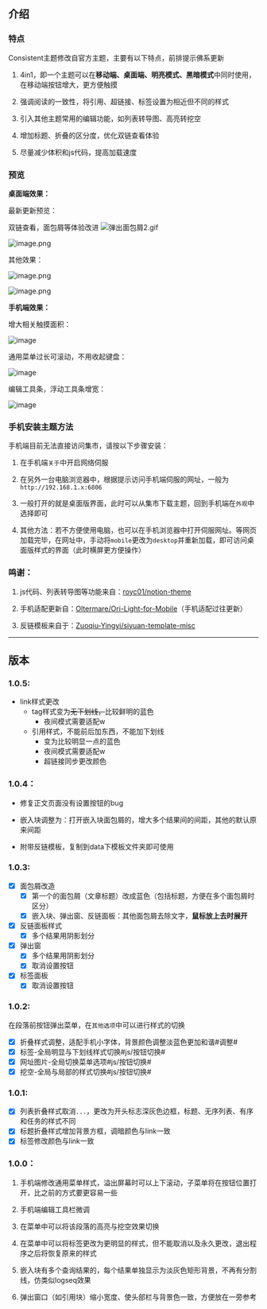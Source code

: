 ## 介绍
### 特点

Consistent主题修改自官方主题，主要有以下特点，前排提示佛系更新

1. 4in1，即一个主题可以在**移动端、桌面端、明亮模式、黑暗模式**中同时使用，在移动端按钮增大，更方便触摸

2. 强调阅读的一致性，将引用、超链接、标签设置为相近但不同的样式

3. 引入其他主题常用的编辑功能，如列表转导图、高亮转挖空

4. 增加标题、折叠的区分度，优化双链查看体验

5. 尽量减少体积和js代码，提高加载速度

### 预览

**桌面端效果：**

最新更新预览：

双链查看，面包屑等体验改进
![弹出面包屑2.gif](https://s2.loli.net/2022/11/04/Hfpg46uqvwXkItV.gif)

![image.png](https://s2.loli.net/2022/11/04/Es78VXtQWuH4MlJ.png)

其他效果：

![image.png](https://s2.loli.net/2022/11/02/UFECJioyNgSMnO7.png)

![image.png](https://s2.loli.net/2022/11/02/DymkaMZN2YtgBsv.png)



**手机端效果：**

增大相关触摸面积：

![image](https://user-images.githubusercontent.com/64324088/198844829-deb7def5-f22d-4257-9e0f-5365f4c9ec18.png)

通用菜单过长可滚动，不用收起键盘：

![image](https://user-images.githubusercontent.com/64324088/198844879-33398c1f-9d68-43b4-84b8-d783be663366.png)

编辑工具条，浮动工具条增宽：

![image](https://user-images.githubusercontent.com/64324088/198844913-0a22d5ac-37cc-459f-8c5f-dce6befdb663.png)


### 手机安装主题方法

手机端目前无法直接访问集市，请按以下步骤安装：

1. 在手机端`关于`中开启网络伺服

2. 在另外一台电脑浏览器中，根据提示访问手机端伺服的网址，一般为`http://192.168.1.x:6806`

3. 一般打开的就是桌面版界面，此时可以从集市下载主题，回到手机端在`外观`中选择即可

4. 其他方法：若不方便使用电脑，也可以在手机浏览器中打开伺服网址。等网页加载完毕，在网址中，手动将`mobile`更改为`desktop`并重新加载，即可访问桌面版样式的界面（此时横屏更方便操作）

### 鸣谢：

1. js代码、列表转导图等功能来自：[royc01/notion-theme](https://github.com/royc01/notion-theme)

2. 手机适配更新自：[Oltermare/Ori-Light-for-Mobile](https://github.com/Oltermare/Ori-Light-for-Mobile)（手机适配过往更新）

3. 反链模板来自于：[Zuoqiu-Yingyi/siyuan-template-misc](https://github.com/Zuoqiu-Yingyi/siyuan-template-misc)

---

## 版本

### 1.0.5:

- link样式更改
  - tag样式变为~~无下划线，~~比较鲜明的蓝色
    - 夜间模式需要适配w
  - 引用样式，不能前后加东西，不能加下划线
    - 变为比较明显一点的蓝色
    - 夜间模式需要适配w
    - 超链接同步更改颜色
  


### 1.0.4：

- 修复正文页面没有设置按钮的bug

- 嵌入块调整为：打开嵌入块面包屑的，增大多个结果间的间距，其他的默认原来间距

- 附带反链模板，复制到data下模板文件夹即可使用

### 1.0.3:

* [X] 面包屑改造
  * [X] 第一个的面包屑（文章标题）改成蓝色（包括标题，方便在多个面包屑时区分）
  * [X] 嵌入块、弹出窗、反链面板：其他面包屑去除文字，**鼠标放上去时展开**
* [x] 反链面板样式
  * [X] 多个结果用阴影划分
* [X] 弹出窗
  * [X] 多个结果用阴影划分
  * [X] 取消设置按钮
* [X] 标签面板
  * [X] 取消设置按钮

### 1.0.2:

在段落前按钮弹出菜单，在`其他选项`中可以进行样式的切换

* [X] 折叠样式调整，适配手机小字体，背景颜色调整淡蓝色更加和谐#调整#
* [X] 标签-全局明显与下划线样式切换#js/按钮切换#
* [X] 网址图片-全局切换菜单选项#js/按钮切换#
* [X] 挖空-全局与局部的样式切换#js/按钮切换#

### 1.0.1:

* [X] 列表折叠样式取消`...`，更改为开头标志深灰色边框，标题、无序列表、有序和任务的样式不同
* [X] 标题折叠样式增加背景方框，调暗颜色与link一致
* [X] 标签修改颜色与link一致

### 1.0.0：

1. 手机端修改通用菜单样式，溢出屏幕时可以上下滚动，子菜单将在按钮位置打开，比之前的方式要更容易一些

2. 手机端编辑工具栏微调

3. 在菜单中可以将该段落的高亮与挖空效果切换

4. 在菜单中可以将标签更改为更明显的样式，但不能取消以及永久更改，退出程序之后将恢复原来的样式

5. 嵌入块有多个查询结果的，每个结果单独显示为淡灰色矩形背景，不再有分割线，仿类似logseq效果

6. 弹出窗口（如引用块）缩小宽度、使头部栏与背景色一致，方便放在一旁参考
